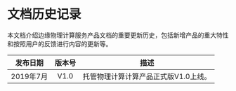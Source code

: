 # 文档历史记录

本文档介绍边缘物理计算服务产品文档的重要更新历史，包括新增产品的重大特性和按照用户的反馈进行内容的更新等。<br />

|**发布日期**|**版本号**|**描述**|
|:--:|:--:|:--:|
|2019年7月|V1.0|托管物理计算计算产品正式版V1.0上线。|
